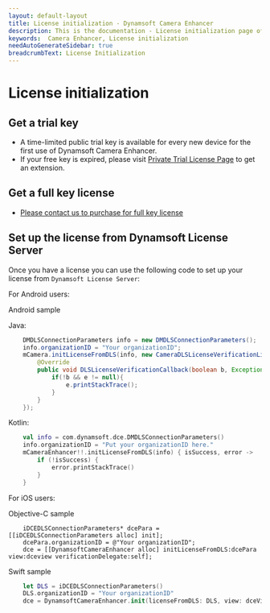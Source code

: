 ```yaml
---
layout: default-layout
title: License initialization - Dynamsoft Camera Enhancer
description: This is the documentation - License initialization page of Dynamsoft Camera Enhancer.
keywords:  Camera Enhancer, License initialization
needAutoGenerateSidebar: true
breadcrumbText: License Initialization
---
```

# License initialization

## Get a trial key

- A time-limited public trial key is available for every new device for the first use of Dynamsoft Camera Enhancer.
- If your free key is expired, please visit <a href="https://www.dynamsoft.com/customer/license/trialLicense?product=dce&utm_source=docs&package=android" target="_blank">Private Trial License Page</a> to get an extension.

## Get a full key license

- [Please contact us to purchase for full key license]({{site.contact-us}})

## Set up the license from Dynamsoft License Server

Once you have a license you can use the following code to set up your license from `Dynamsoft License Server`:

For Android users:

Android sample

Java:

```java
    DMDLSConnectionParameters info = new DMDLSConnectionParameters();
    info.organizationID = "Your organizationID";
    mCamera.initLicenseFromDLS(info, new CameraDLSLicenseVerificationListener() {
        @Override
        public void DLSLicenseVerificationCallback(boolean b, Exception e) {
            if(!b && e != null){
                e.printStackTrace();
            }
        }
    });
```

Kotlin:

```kotlin
    val info = com.dynamsoft.dce.DMDLSConnectionParameters()
    info.organizationID = "Put your organizationID here."
    mCameraEnhancer!!.initLicenseFromDLS(info) { isSuccess, error ->
        if (!isSuccess) {
            error.printStackTrace()
        }
    }
```

For iOS users:

Objective-C sample

```objc
    iDCEDLSConnectionParameters* dcePara = [[iDCEDLSConnectionParameters alloc] init];
    dcePara.organizationID = @"Your organizationID";
    dce = [[DynamsoftCameraEnhancer alloc] initLicenseFromDLS:dcePara view:dceview verificationDelegate:self];
```

Swift sample

```swift
    let DLS = iDCEDLSConnectionParameters()
    DLS.organizationID = "Your organizationID"
    dce = DynamsoftCameraEnhancer.init(licenseFromDLS: DLS, view: dceView, verificationDelegate: self)
```
